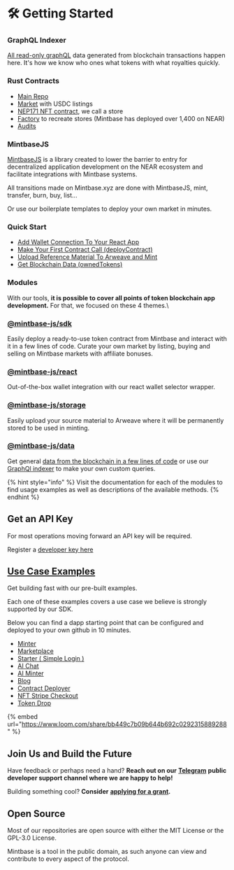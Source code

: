 # 🛠 Getting Started

### GraphQL Indexer

[All read-only graphQL](./#graphql-indexer) data generated from blockchain transactions happen here. It's how we know who ones what tokens with what royalties quickly.

### Rust Contracts

* [Main Repo](https://github.com/Mintbase/mb-contracts)
* [Market](https://github.com/Mintbase/mb-contracts/tree/main/mb-interop-market) with USDC listings
* [NEP171 NFT contract](https://github.com/Mintbase/mb-contracts/tree/main/mb-store), we call a store
* [Factory](https://github.com/Mintbase/mb-contracts/tree/main/mb-factory) to recreate stores (Mintbase has deployed over 1,400 on NEAR)
* [Audits](https://arweave.net/WvB-T\_sg6HbpG08NLutna0bw65hq4tkZZoUJzw4iRK4)

### MintbaseJS

[MintbaseJS](https://github.com/Mintbase/mintbase-js) is a library created to lower the barrier to entry for decentralized application development on the NEAR ecosystem and facilitate integrations with Mintbase systems.

All transitions made on Mintbase.xyz are done with MintbaseJS, mint, transfer, burn, buy, list...

Or use our boilerplate templates to deploy your own market in minutes.



### Quick Start

* [Add Wallet Connection To Your React App](add-wallet-connection-to-your-react-app.md)
* [Make Your First Contract Call (deployContract)](make-your-first-contract-call-deploycontract.md)
* [Upload Reference Material To Arweave and Mint](upload-reference-material-to-arweave-and-mint.md)
* [Get Blockchain Data (ownedTokens)](get-blockchain-data-ownedtokens.md)



### Modules

With our tools, **it is possible to cover all points of token blockchain app development.** For that, we focused on these 4 themes.\


### [@mintbase-js/sdk](./#mintbase-js-sdk)

Easily deploy a ready-to-use token contract from Mintbase and interact with it in a few lines of code. Curate your own market by listing, buying and selling on Mintbase markets with affiliate bonuses.&#x20;

### [**@mintbase-js/react**](./#mintbase-js-react)

Out-of-the-box wallet integration with our react wallet selector wrapper.

### [**@mintbase-js/storage**](../../mintbase-sdk-ref/packages/storage/)

Easily upload your source material to Arweave where it will be permanently stored to be used in minting.

### [@mintbase-js/data](../../mintbase-sdk-ref/packages/data/)

Get general [data from the blockchain in a few lines of code](../../mintbase-sdk-ref/packages/data/) or use our [GraphQl indexer](../read-data/mintbase-graph.md) to make your own custom queries.&#x20;



{% hint style="info" %}
Visit the documentation for each of the modules to find usage examples as well as descriptions of the available methods.
{% endhint %}

## Get an API Key

For most operations moving forward an API key will be required.

Register a [developer key here](https://www.mintbase.io/developer)

## [Use Case Examples](../examples/)

Get building fast with our pre-built examples.

Each one of these examples covers a use case we believe is strongly supported by our SDK.

Below you can find a dapp starting point that can be configured and deployed to your own github in 10 minutes.

* [Minter](https://github.com/Mintbase/templates/tree/main/minter)
* [Marketplace](https://github.com/Mintbase/templates/tree/main/marketplace)
* [Starter ( Simple Login )](https://github.com/Mintbase/templates/tree/main/starter)
* [AI Chat](https://github.com/Mintbase/templates/tree/main/ai-chat)
* [AI Minter](https://github.com/Mintbase/templates/tree/main/ai-minter)
* [Blog](https://github.com/Mintbase/templates/tree/main/blogchain)
* [Contract Deployer](https://github.com/Mintbase/templates/tree/main/contract-deployer)
* [NFT ](https://github.com/Mintbase/templates/tree/main/nft-stripe-checkout)[Stripe Checkout](https://github.com/Mintbase/templates/tree/main/nft-stripe-checkout)
* [Token Drop](https://github.com/Mintbase/templates/tree/main/simple-token-drop)

{% embed url="https://www.loom.com/share/bb449c7b09b644b692c0292315889288" %}

## Join Us and Build the Future

Have feedback or perhaps need a hand? **Reach out on our** [**Telegram**](https://t.me/mintdev) **public developer support channel where we are happy to help!**

Building something cool? **Consider** [**applying for a grant**](https://github.com/Mintbase/Grants-Program)**.**

## Open Source

Most of our repositories are open source with either the MIT License or the GPL-3.0 License.

Mintbase is a tool in the public domain, as such anyone can view and contribute to every aspect of the protocol.
